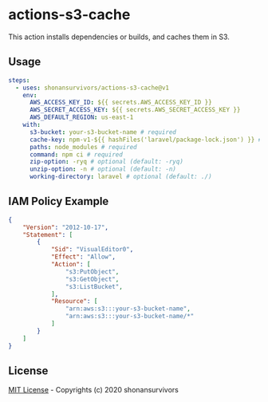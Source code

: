 # actions-s3-cache

This action installs dependencies or builds, and caches them in S3.

## Usage

```yaml
steps:
  - uses: shonansurvivors/actions-s3-cache@v1
    env:
      AWS_ACCESS_KEY_ID: ${{ secrets.AWS_ACCESS_KEY_ID }}
      AWS_SECRET_ACCESS_KEY: ${{ secrets.AWS_SECRET_ACCESS_KEY }}
      AWS_DEFAULT_REGION: us-east-1
    with:
      s3-bucket: your-s3-bucket-name # required
      cache-key: npm-v1-${{ hashFiles('laravel/package-lock.json') }} # required ('.zip' is unnecessary)
      paths: node_modules # required 
      command: npm ci # required
      zip-option: -ryq # optional (default: -ryq)
      unzip-option: -n # optional (default: -n)
      working-directory: laravel # optional (default: ./)
```

## IAM Policy Example

```json
{
    "Version": "2012-10-17",
    "Statement": [
        {
            "Sid": "VisualEditor0",
            "Effect": "Allow",
            "Action": [
                "s3:PutObject",
                "s3:GetObject",
                "s3:ListBucket",
            ],
            "Resource": [
                "arn:aws:s3:::your-s3-bucket-name",
                "arn:aws:s3:::your-s3-bucket-name/*"
            ]
        }
    ]
}
```
## License

[MIT License](https://github.com/shonansurvivors/actions-s3-cache/blob/master/LICENCE) - Copyrights (c) 2020 shonansurvivors
